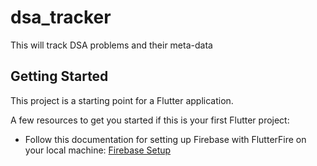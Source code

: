 # dsa_tracker

This will track DSA problems and their meta-data

## Getting Started

This project is a starting point for a Flutter application.

A few resources to get you started if this is your first Flutter project:

- Follow this documentation for setting up Firebase with FlutterFire on your local machine: [Firebase Setup](https://firebase.google.com/docs/flutter/setup?platform=ios)